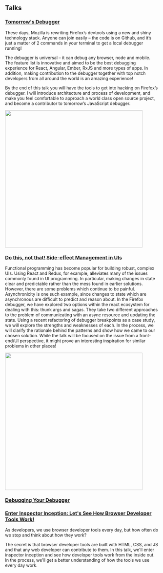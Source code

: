 ## Talks

### [Tomorrow's Debugger][amit-v]

These days, Mozilla is rewriting Firefox’s devtools using a new and shiny technology stack. Anyone can join easily – the code is on Github, and it’s just a matter of 2 commands in your terminal to get a local debugger running!

The debugger is universal – it can debug any browser, node and mobile. The feature list is innovative and aimed to be the best debugging experience for React, Angular, Ember, RxJS and more types of apps. In addition, making contribution to the debugger together with top notch developers from all around the world is an amazing experience!

By the end of this talk you will have the tools to get into hacking on Firefox’s debugger. I will introduce architecture and process of development, and make you feel comfortable to approach a world class open source project, and become a contributor to tomorrow’s JavaScript debugger.


[amit-v]: https://www.youtube.com/watch?v=Rop3EgPvBMw&feature=youtu.be

<img src="https://shipusercontent.com/623b948e321f025e283ed11e27668901/Screen%20Shot%202017-11-14%20at%209.01.23%20PM.png" width="450" >

### [Do this, not that! Side-effect Management in UIs][yulia-side]

Functional programming has become popular for building robust, complex UIs. Using React and Redux, for example, alleviates many of the issues commonly found in UI programming. In particular, making changes in state clear and predictable rather than the mess found in earlier solutions. However, there are some problems which continue to be painful. Asynchronicity is one such example, since changes to state which are asynchronous are difficult to predict and reason about. In the Firefox debugger, we have explored two options within the react ecosystem for dealing with this: thunk args and sagas. They take two different approaches to the problem of communicating with an async resource and updating the state. Using a recent refactoring of debugger breakpoints as a case study, we will explore the strengths and weaknesses of each. In the process, we will clarify the rationale behind the patterns and show how we came to our chosen solution. While the talk will be focused on the issue from a front-end/UI perspective, it might prove an interesting inspiration for similar problems in other places!

[yulia-side]: https://www.youtube.com/watch?v=gE96v-O5cjo

<img src="https://shipusercontent.com/fd4ae35ddac8e073a437548a83457795/Screen%20Shot%202017-11-14%20at%209.05.18%20PM.png" width="450" >

### [Debugging Your Debugger][jlongster-talk]

[jlast-talk]:https://www.youtube.com/watch?v=O_xViL2TGrU

### [Enter Inspector Inception: Let's See How Browser Developer Tools Work!][jlast-talk]

 As developers, we use browser developer tools every day, but how often do we stop and think about how they work?

The secret is that browser developer tools are built with HTML, CSS, and JS and that any web developer can contribute to them. In this talk, we'll enter inspector inception and see how developer tools work from the inside out. In the process, we'll get a better understanding of how the tools we use every day work.

[jlongster-talk]:https://www.youtube.com/watch?v=gvVpSezT5_M
